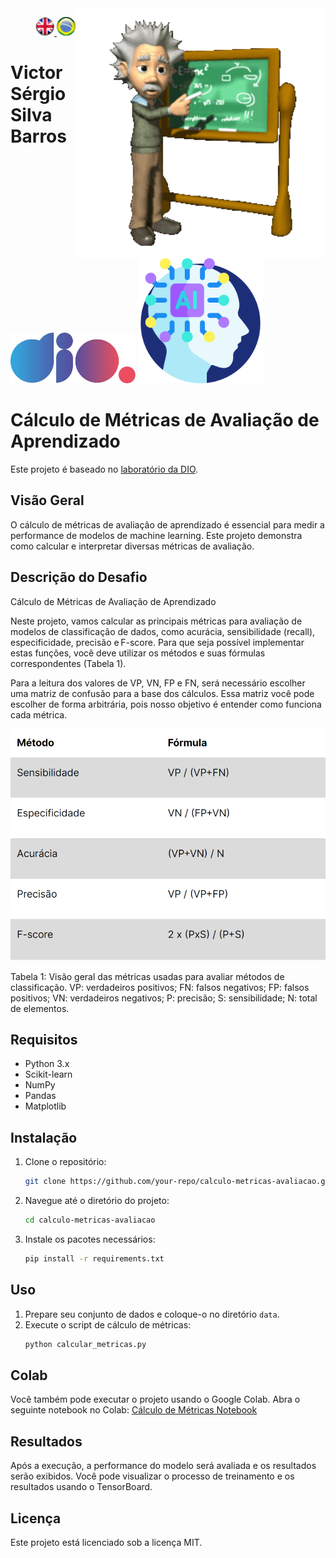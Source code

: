 <img src="./img/gif v1.gif" min-width="400px" max-width="400px" width="400px" align="right" alt="Computador iuriCode">
<p>
  <div align="right"> 
<a href="./readme.md"> <img src="./img/LogoUK.png" alt="Logo UK" width="30"/></a><a href="./leiame.md"> <img src="./img/logoBrazil.png" alt="Logo Brasil" width="30"/> </a>
</div>
  <H1><b> Victor Sérgio Silva Barros </b> </H1>
</p> 

<img src="./img/dio.png" alt="DIO Logo" width="200"/>
<img src="./img/artificial-intelligence.png" alt="Artificial Intelligence Logo" width="200"/>

# Cálculo de Métricas de Avaliação de Aprendizado

Este projeto é baseado no [laboratório da DIO](https://web.dio.me/lab/calculo-de-metricas-de-avaliacao-de-aprendizado/learning/8c981faa-c9db-4a02-bad0-87035e170684).


## Visão Geral

O cálculo de métricas de avaliação de aprendizado é essencial para medir a performance de modelos de machine learning. Este projeto demonstra como calcular e interpretar diversas métricas de avaliação.

## Descrição do Desafio

Cálculo de Métricas de Avaliação de Aprendizado

Neste projeto, vamos calcular as principais métricas para avaliação de modelos de classificação de dados, como acurácia, sensibilidade (recall), especificidade, precisão e F-score. Para que seja possível implementar estas funções, você deve utilizar os métodos e suas fórmulas correspondentes (Tabela 1).

Para a leitura dos valores de VP, VN, FP e FN, será necessário escolher uma matriz de confusão para a base dos cálculos. Essa matriz você pode escolher de forma arbitrária, pois nosso objetivo é entender como funciona cada métrica.

<img src="./img/Tabela 1.png" alt="Tabela 1" width="600"/>

Tabela 1: Visão geral das métricas usadas para avaliar métodos de classificação. VP: verdadeiros positivos; FN: falsos negativos; FP: falsos positivos; VN: verdadeiros negativos; P: precisão; S: sensibilidade; N: total de elementos.

## Requisitos

- Python 3.x
- Scikit-learn
- NumPy
- Pandas
- Matplotlib

## Instalação

1. Clone o repositório:
    ```sh
    git clone https://github.com/your-repo/calculo-metricas-avaliacao.git
    ```
2. Navegue até o diretório do projeto:
    ```sh
    cd calculo-metricas-avaliacao
    ```
3. Instale os pacotes necessários:
    ```sh
    pip install -r requirements.txt
    ```

## Uso

1. Prepare seu conjunto de dados e coloque-o no diretório `data`.
2. Execute o script de cálculo de métricas:
    ```sh
    python calcular_metricas.py
    ```

## Colab

Você também pode executar o projeto usando o Google Colab. Abra o seguinte notebook no Colab:
[Cálculo de Métricas Notebook](https://github.com/vicssb/Training-Neural-Networks-with-Transfer-Learning/blob/main/notebooks/transfer-learning.ipynb)

## Resultados

Após a execução, a performance do modelo será avaliada e os resultados serão exibidos. Você pode visualizar o processo de treinamento e os resultados usando o TensorBoard.

## Licença

Este projeto está licenciado sob a licença MIT.